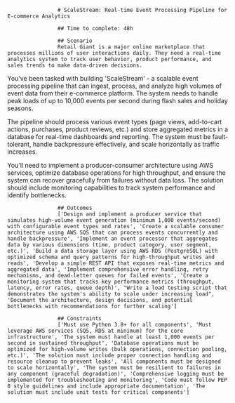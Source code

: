 
                    # ScaleStream: Real-time Event Processing Pipeline for E-commerce Analytics

                    ## Time to complete: 48h

                    ## Scenario
                    Retail Giant is a major online marketplace that processes millions of user interactions daily. They need a real-time analytics system to track user behavior, product performance, and sales trends to make data-driven decisions.

You've been tasked with building 'ScaleStream' - a scalable event processing pipeline that can ingest, process, and analyze high volumes of event data from their e-commerce platform. The system needs to handle peak loads of up to 10,000 events per second during flash sales and holiday seasons.

The pipeline should process various event types (page views, add-to-cart actions, purchases, product reviews, etc.) and store aggregated metrics in a database for real-time dashboards and reporting. The system must be fault-tolerant, handle backpressure effectively, and scale horizontally as traffic increases.

You'll need to implement a producer-consumer architecture using AWS services, optimize database operations for high throughput, and ensure the system can recover gracefully from failures without data loss. The solution should include monitoring capabilities to track system performance and identify bottlenecks.

                    ## Outcomes
                    ['Design and implement a producer service that simulates high-volume event generation (minimum 1,000 events/second) with configurable event types and rates', 'Create a scalable consumer architecture using AWS SQS that can process events concurrently and handle backpressure', 'Implement an event processor that aggregates data by various dimensions (time, product category, user segment, etc.)', 'Build a data storage layer using AWS RDS (PostgreSQL) with optimized schema and query patterns for high-throughput writes and reads', 'Develop a simple REST API that exposes real-time metrics and aggregated data', 'Implement comprehensive error handling, retry mechanisms, and dead-letter queues for failed events', 'Create a monitoring system that tracks key performance metrics (throughput, latency, error rates, queue depth)', "Write a load testing script that demonstrates the system's ability to scale under increasing load", 'Document the architecture, design decisions, and potential bottlenecks with recommendations for further scaling']

                    ## Constraints
                    ['Must use Python 3.8+ for all components', 'Must leverage AWS services (SQS, RDS at minimum) for the core infrastructure', 'The system must handle at least 1,000 events per second in sustained throughput', 'Database operations must be optimized for high-volume writes (bulk operations, connection pooling, etc.)', 'The solution must include proper connection handling and resource cleanup to prevent leaks', 'All components must be designed to scale horizontally', 'The system must be resilient to failures in any component (graceful degradation)', 'Comprehensive logging must be implemented for troubleshooting and monitoring', 'Code must follow PEP 8 style guidelines and include appropriate documentation', 'The solution must include unit tests for critical components']
                    
